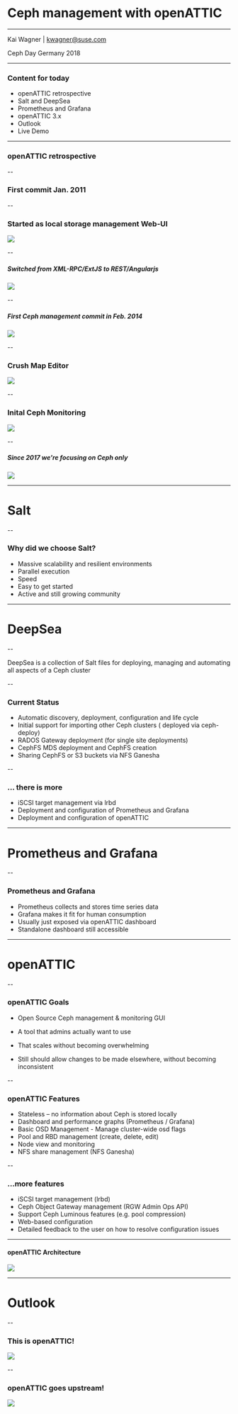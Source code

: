 # Ceph management with openATTIC

<hr>
<p>Kai Wagner | <a href="mailto:kwagner@suse.com">kwagner@suse.com</a></p>
<p>Ceph Day Germany 2018</p>

---

### Content for today

* openATTIC retrospective
* Salt and DeepSea
* Prometheus and Grafana
* openATTIC 3.x
* Outlook
* Live Demo

---

### openATTIC retrospective

--

### First commit Jan. 2011

--

### Started as local storage management Web-UI

<img src="images/openattic-1.x.png" style="background:none; border:none; box-shadow:none;">

--

##### Switched from XML-RPC/ExtJS to REST/Angularjs

<img src="images/openattic-newv2.png" style="background:none; border:none; box-shadow:none;">

--

##### First Ceph management commit in Feb. 2014

<img src="images/openattic-new-feature.png" style="background:none; border:none; box-shadow:none;">

--

### Crush Map Editor

<img src="images/openattic-crush-map.png" style="background:none; border:none; box-shadow:none;">

--

### Inital Ceph Monitoring

<img src="images/openattic-v2-monitoring.png" style="background:none; border:none; box-shadow:none;">

--

##### Since 2017 we're focusing on Ceph only

<img src="images/openattic-v3-dashboard.png" style="background:none; border:none; box-shadow:none;">

---

# Salt

--

### Why did we choose Salt?

* Massive scalability and resilient environments
* Parallel execution
* Speed
* Easy to get started 
* Active and still growing community

---

# DeepSea

--
 
DeepSea is a collection of Salt files for deploying, managing and automating all aspects of a Ceph cluster

--

### Current Status

* Automatic discovery, deployment, configuration and life cycle 
* Initial support for importing other Ceph clusters ( deployed via ceph-deploy)
* RADOS Gateway deployment (for single site deployments)
* CephFS MDS deployment and CephFS creation
* Sharing CephFS or S3 buckets via NFS Ganesha

--

### ... there is more

* iSCSI target management via lrbd
* Deployment and configuration of Prometheus and Grafana 
* Deployment and configuration of openATTIC 

---

# Prometheus and Grafana

--

### Prometheus and Grafana

* Prometheus collects and stores time series data
* Grafana makes it fit for human consumption
* Usually just exposed via openATTIC dashboard
* Standalone dashboard still accessible

---

# openATTIC

--

### openATTIC Goals

* Open Source Ceph management & monitoring GUI

* A tool that admins actually want to use

* That scales without becoming overwhelming

* Still should allow changes to be made elsewhere, without becoming inconsistent

--

### openATTIC Features

* Stateless – no information about Ceph is stored locally
* Dashboard and performance graphs (Prometheus / Grafana)
* Basic OSD Management - Manage cluster-wide osd flags
* Pool and RBD management (create, delete, edit)
* Node view and monitoring
* NFS share management (NFS Ganesha)

--

### ...more features

* iSCSI target management (lrbd)
* Ceph Object Gateway management (RGW Admin Ops API)
* Support Ceph Luminous features (e.g. pool compression)
* Web-based configuration
* Detailed feedback to the user on how to resolve configuration issues

---

#### openATTIC Architecture

<img src="images/openattic-architecture.png" style="background:none; border:none; box-shadow:none;">

---

# Outlook

--

### This is openATTIC!

<img src="images/openattic-login.png" style="background:none; border:none; box-shadow:none;">

--

### openATTIC goes upstream!

<img src="images/upstream-login.png" style="background:none; border:none; box-shadow:none;">
